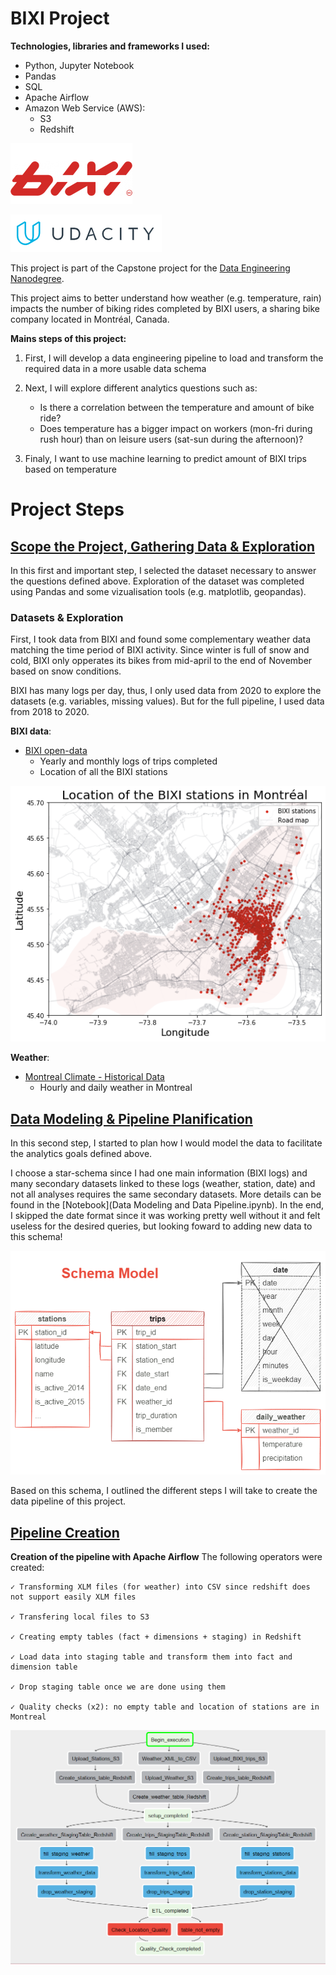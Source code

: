 # BIXI Project

**Technologies, libraries and frameworks I used:**

- Python, Jupyter Notebook
- Pandas
- SQL
- Apache Airflow
- Amazon Web Service (AWS):
	- S3
	- Redshift


![BIXI Logo](images/bixi_logo.png) 

![Udacity Logo](images/udacity_logo.png)

This project is part of the Capstone project for the [Data Engineering Nanodegree](https://www.udacity.com/course/data-engineer-nanodegree--nd027). 

This project aims to better understand how weather (e.g. temperature, rain) impacts the number of biking rides completed by BIXI users, a sharing bike company located in Montréal, Canada. 

**Mains steps of this project:**
1.  First, I will develop a data engineering pipeline to load and transform the required data in a more usable data schema

2. Next, I will explore different analytics questions such as:
	- Is there a correlation between the temperature and amount of bike ride?
	- Does temperature has a bigger impact on workers (mon-fri during rush hour) than on leisure users (sat-sun during the afternoon)?

3. Finaly, I want to use machine learning to predict amount of BIXI trips based on temperature 


# Project Steps

## [Scope the Project, Gathering Data & Exploration](DataExploration.ipynb)

In this first and important step, I selected the dataset necessary to answer the questions defined above. Exploration of the dataset was completed using Pandas and some vizualisation tools (e.g. matplotlib, geopandas). 

### Datasets & Exploration
First, I took data from BIXI and found some complementary weather data matching the time period of BIXI activity. Since winter is full of snow and cold, BIXI only opperates its bikes from mid-april to the end of November based on snow conditions.

BIXI has many logs per day, thus, I only used data from 2020 to explore the datasets (e.g. variables, missing values). But for the full pipeline, I used data from 2018 to 2020.

**BIXI data**:
- [BIXI open-data](https://bixi.com/fr/donnees-ouvertes)
	- Yearly and monthly logs of trips completed
	- Location of all the BIXI stations

![BIXI stations across Montreal](images/data_exploration_stations.png)

**Weather**:
- [Montreal Climate - Historical Data](https://climate.weather.gc.ca/historical_data/search_historic_data_e.html) 
	- Hourly and daily weather in Montreal
    
    
## [Data Modeling & Pipeline Planification](DataModelingAndDataPipeline.ipynb)

In this second step, I started to plan how I would model the data to facilitate the analytics goals defined above. 

I choose a star-schema since I had one main information (BIXI logs) and many secondary datasets linked to these logs (weather, station, date) and not all analyses requires the same secondary datasets. More details can be found in the [Notebook](Data Modeling and Data Pipeline.ipynb). In the end, I skipped the date format since it was working pretty well without it and felt useless for the desired queries, but looking foward to adding new data to this schema!

![Schema of Data Modeling](images/data_modeling.png)

Based on this schema, I outlined the different steps I will take to create the data pipeline of this project. 

## [Pipeline Creation](BIXI_pipeline.py)

**Creation of the pipeline with Apache Airflow**
The following operators were created: 

	✓ Transforming XLM files (for weather) into CSV since redshift does not support easily XLM files
	
	✓ Transfering local files to S3
	
	✓ Creating empty tables (fact + dimensions + staging) in Redshift

	✓ Load data into staging table and transform them into fact and dimension table

	✓ Drop staging table once we are done using them

	✓ Quality checks (x2): no empty table and location of stations are in Montreal

![Data Engineering Pipeline Schema](images/Pipeline.PNG)


